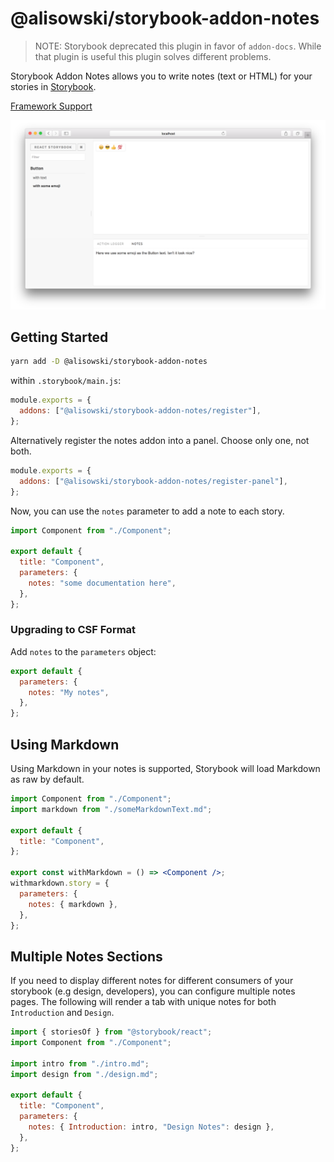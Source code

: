 # @alisowski/storybook-addon-notes

> NOTE: Storybook deprecated this plugin in favor of `addon-docs`.
> While that plugin is useful this plugin solves different problems.

Storybook Addon Notes allows you to write notes (text or HTML) for your stories in [Storybook](https://storybook.js.org).

[Framework Support](https://github.com/storybookjs/storybook/blob/master/ADDONS_SUPPORT.md)

![Storybook Addon Notes Demo](docs/demo.png)

## Getting Started

```sh
yarn add -D @alisowski/storybook-addon-notes
```

within `.storybook/main.js`:

```js
module.exports = {
  addons: ["@alisowski/storybook-addon-notes/register"],
};
```

Alternatively register the notes addon into a panel. Choose only one, not both.

```js
module.exports = {
  addons: ["@alisowski/storybook-addon-notes/register-panel"],
};
```

Now, you can use the `notes` parameter to add a note to each story.

```js
import Component from "./Component";

export default {
  title: "Component",
  parameters: {
    notes: "some documentation here",
  },
};
```

### Upgrading to CSF Format

Add `notes` to the `parameters` object:

```js
export default {
  parameters: {
    notes: "My notes",
  },
};
```

## Using Markdown

Using Markdown in your notes is supported, Storybook will load Markdown as raw by default.

```jsx
import Component from "./Component";
import markdown from "./someMarkdownText.md";

export default {
  title: "Component",
};

export const withMarkdown = () => <Component />;
withmarkdown.story = {
  parameters: {
    notes: { markdown },
  },
};
```

## Multiple Notes Sections

If you need to display different notes for different consumers of your storybook (e.g design, developers), you can configure multiple notes pages. The following will render a tab with unique notes for both `Introduction` and `Design`.

```js
import { storiesOf } from "@storybook/react";
import Component from "./Component";

import intro from "./intro.md";
import design from "./design.md";

export default {
  title: "Component",
  parameters: {
    notes: { Introduction: intro, "Design Notes": design },
  },
};
```
